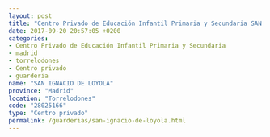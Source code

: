 ```yaml
---
layout: post
title: "Centro Privado de Educación Infantil Primaria y Secundaria SAN IGNACIO DE LOYOLA"
date: 2017-09-20 20:57:05 +0200
categories:
- Centro Privado de Educación Infantil Primaria y Secundaria
- madrid
- torrelodones
- Centro privado
- guarderia
name: "SAN IGNACIO DE LOYOLA"
province: "Madrid"
location: "Torrelodones"
code: "28025166"
type: "Centro privado"
permalink: /guarderias/san-ignacio-de-loyola.html
---
```

